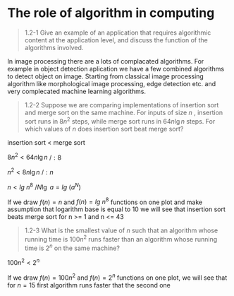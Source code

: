 # The role of algorithm in computing

> 1.2-1 Give an example of an application that requires algorithmic content at the application level, and discuss the function of the algorithms involved.

In image processing there are a lots of complacated algorithms. For example in object detection aplication we have a few combined algorithms to detect object on image. Starting from classical image processing algorithm like morphological image processing, edge detection etc. and very complecated machine learning algorithms.

> 1.2-2 Suppose we are comparing implementations of insertion sort and merge sort on the same machine. For inputs of size $n$ , insertion sort runs in $8n^2$ steps, while merge sort runs in $64n\lg n$ steps. For which values of $n$ does insertion sort beat merge sort?

insertion sort < merge sort

$8n^2 < 64n\lg n$ $/:8$

$n^2 < 8n\lg n$ $/:n$

$n < lg\ n^8$ $/ N\lg\ a = lg\ (a^N)$

If we draw $f(n) = n$ and $f(n) = lg\ n^8$ functions on one plot and make assumption that logarithm base is equal to 10 we will see that insertion sort beats merge sort for n >= 1 and n <= 43

> 1.2-3 What is the smallest value of $n$ such that an algorithm whose running time is $100n^2$ runs faster than an algorithm whose running time is $2^n$ on the same machine?

$100n^2 < 2^n$

If we draw $f(n) = 100n^2$ and $f(n) = 2^n$ functions on one plot, we will see that for $n = 15$ first algorithm runs faster that the second one
